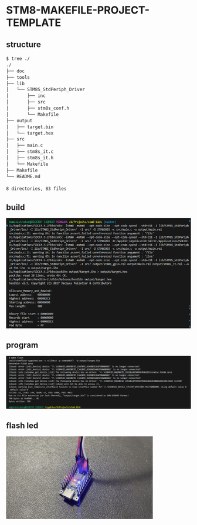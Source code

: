 # STM8-MAKEFILE-PROJECT-TEMPLATE

## structure

```bash
$ tree ./
./
├── doc
├── tools
├── lib
│   └── STM8S_StdPeriph_Driver
│       ├── inc
│       ├── src
│       ├── stm8s_conf.h
│       └── Makefile
├── output
│   ├── target.bin
│   └── target.hex
├── src
│   ├── main.c
│   ├── stm8s_it.c
│   ├── stm8s_it.h
│   └── Makefile
├── Makefile
└── README.md

8 directories, 83 files
```

## build

![alt text](doc/1.png)

## program

![alt text](doc/2.png)

## flash led

![alt text](doc/3.gif)